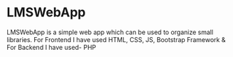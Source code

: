 # LMSWebApp
LMSWebApp is a simple web app which can be used to organize small libraries. 
For Frontend I have used HTML, CSS, JS, Bootstrap Framework & For Backend I have used- PHP
